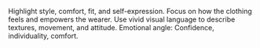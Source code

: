 Highlight style, comfort, fit, and self-expression.
Focus on how the clothing feels and empowers the wearer.
Use vivid visual language to describe textures, movement, and attitude.
Emotional angle: Confidence, individuality, comfort.